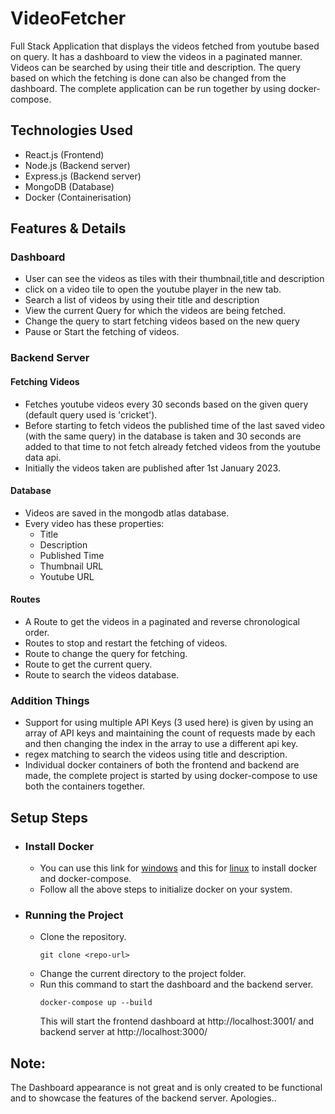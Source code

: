# VideoFetcher


Full Stack Application that displays the videos fetched from youtube based on query. It has a dashboard to view the videos in a paginated manner.
Videos can be searched by using their title and description. The query based on which the fetching is done can also be changed from the dashboard.
The complete application can be run together by using docker-compose.

## Technologies Used
- React.js (Frontend) 
- Node.js (Backend server)
- Express.js (Backend server)
- MongoDB (Database)
- Docker (Containerisation)

## Features & Details

### Dashboard 
- User can see the videos as tiles with their thumbnail,title and description
- click on a video tile to open the youtube player in the new tab.
- Search a list of videos by using their title and description
- View the current Query for which the videos are being fetched.
- Change the query to start fetching videos based on the new query
- Pause or Start the fetching of videos.
  
### Backend Server
#### Fetching Videos
- Fetches youtube videos every 30 seconds based on the given query (default query used is 'cricket').
- Before starting to fetch videos the published time of the last saved video (with the same query) in the database is taken and 30 seconds are added to that time to not fetch already fetched videos from the youtube data api.
- Initially the videos taken are published after 1st January 2023.

#### Database 
- Videos are saved in the mongodb atlas database.
- Every video has these properties:
  - Title
  - Description
  - Published Time
  - Thumbnail URL
  - Youtube URL

#### Routes
- A Route to get the videos in a paginated and reverse chronological order.
- Routes to stop and restart the fetching of videos.
- Route to change the query for fetching.
- Route to get the current query.
- Route to search the videos database.

### Addition Things
- Support for using multiple API Keys (3 used here) is given by using an array of API keys and maintaining the count of requests made by each and then changing the index in the array to use a different api key.
- regex matching to search the videos using title and description.
- Individual docker containers of both the frontend and backend are made, the complete project is started by using docker-compose to use both the containers together.


## Setup Steps

- ### Install Docker
  - You can use this link for [windows](https://docs.docker.com/desktop/install/windows-install/) and this for [linux](https://docs.docker.com/engine/install/ubuntu/) to install docker and docker-compose.
  - Follow all the above steps to initialize docker on your system.

- ### Running the Project
  - Clone the repository.
     ```
     git clone <repo-url>
      ```
  - Change the current directory to the project folder.
  - Run this command to start the dashboard and the backend server.
      ```
      docker-compose up --build
      ```
    This will start the frontend dashboard at http://localhost:3001/ and backend server at http://localhost:3000/

## Note:
The Dashboard appearance is not great and is only created to be functional and to showcase the features of the backend server. Apologies..
 

